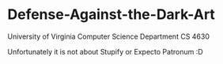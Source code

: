# Defense-Against-the-Dark-Art

University of Virginia Computer Science Department CS 4630

Unfortunately it is not about Stupify or Expecto Patronum :D
